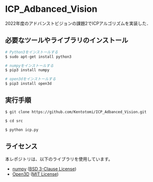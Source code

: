 # ICP_Adbanced_Vision

2022年度のアドバンストビジョンの課題2でICPアルゴリズムを実装した．

## 必要なツールやライブラリのインストール

```bash
# Python3をインストールする
$ sudo apt-get install python3

# numpyをインストールする
$ pip3 install numpy

# open3dをインストールする
$ pip3 install open3d
```

## 実行手順

```bash
$ git clone https://github.com/Kentotomi/ICP_Adbanced_Vision.git

$ cd src

$ python icp.py

```

## ライセンス

本レポジトリは、以下のライブラリを使用しています。

- [numpy](https://numpy.org/) ([BSD 3-Clause License](https://numpy.org/license.html))
- [Open3D](http://www.open3d.org/) ([MIT License](https://github.com/intel-isl/Open3D/blob/master/LICENSE))
